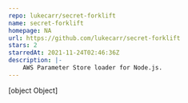 ```yaml
---
repo: lukecarr/secret-forklift
name: secret-forklift
homepage: NA
url: https://github.com/lukecarr/secret-forklift
stars: 2
starredAt: 2021-11-24T02:46:36Z
description: |-
    AWS Parameter Store loader for Node.js.
---
```


[object Object]

